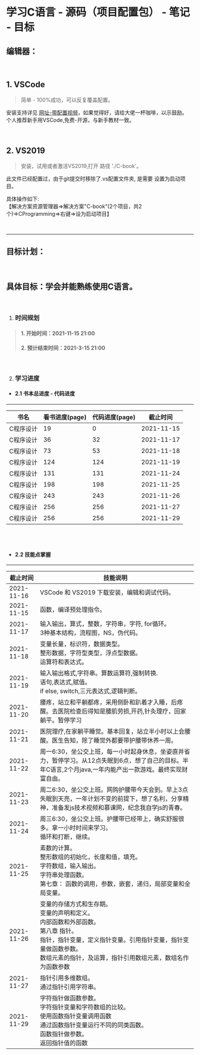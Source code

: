# 学习C语言 - 源码（项目配置包） - 笔记 - 目标
## 编辑器：

<br>

## 1. VSCode
>   简单 - 100%成功，可以反复覆盖配置。

安装支持详见 [网址-带配置视频](https://guyutongxue.gitee.io/vscodeconfighelper3/)，如果觉得好，请给大佬一杯咖啡，以示鼓励。
  个人推荐新手用VSCode,免费-开源，与新手教材一致。

<br>

## 2. VS2019
>  安装，试用或者激活VS2019,打开 路径 './C-book'。

此文件已经配置过，由于git提交时移除了.vs配置文件夹, 是需要 设置为启动项目。

具体操作如下: <br>
【解决方案资源管理器=>解决方案"C-book"(2个项目，共2个)=>CProgramming=>右键=>设为启动项目】 

<br>
<hr>

## 目标计划：

<br>

## 具体目标：学会并能熟练使用C语言。

<br>

1. ### 时间规划

> #### 1. 开始时间：2021-11-15 21:00
> #### 2. 预计结束时间：2021-3-15 21:00

<br>

2. ### 学习进度

 * #### 2.1 书本总进度 - 代码进度
<hr>

书名 | 看书进度(page) | 代码进度(page) | 截止时间
-|-|-|-
C程序设计 | 19 | 0 | 2021-11-15
C程序设计 | 36 | 32 | 2021-11-17
C程序设计 | 73 | 53 | 2021-11-18
C程序设计 | 124 | 124 | 2021-11-19
C程序设计 | 131 | 131 | 2021-11-24
C程序设计 | 198 | 198 | 2021-11-25
C程序设计 | 243 | 243 | 2021-11-26
C程序设计 | 256 | 256 | 2021-11-27
C程序设计 | 256 | 256 | 2021-11-29
<br>
<br>

* #### 2.2 技能点掌握
<hr>

截止时间 | 技能说明 
-|-
2021-11-16 | VSCode 和 VS2019 下载安装，编辑和调试代码。
2021-11-15 | 函数，编译预处理指令。
2021-11-17 | 输入输出，算式，整数，字符串，字符, for循环。<br>3种基本结构，流程图，NS，伪代码。
2021-11-18 | 变量长量，标识符，数据类型。<br>整形数据，字符型类型，浮点型数据。<br>运算符和表达式。
2021-11-19 | 输入输出格式,字符串。算数运算符,强制转换.<br>语句,表达式,赋值。<br>if else, switch,三元表达式,逻辑判断。<br>
2021-11-20 | 腰疼，站立和平躺都疼，采用侧卧和趴着才入睡，后疼醒。去医院检查后得知是腰肌劳损,开药,针灸理疗，回家躺平。暂停学习
2021-11-21 | 医院理疗,在家躺平睡觉。基本回复，站立半小时以上会腰酸。医生告知，除了睡觉外都要带护腰带休养一周。
2021-11-22 | 周一6:30，坐公交上班，每一小时起身休息，坐姿直并省力，暂停学习。从12点失眠到6点，想了自己的目标。半年C语言,2个月java,一年内能产出一款游戏。最终实现财富自由。
2021-11-23 | 周二6:30，坐公交上班。网购护腰带今天会到。早上3点失眠到天亮，一年计划不变的前提下，想了名利，分享精神，准备发js技术视频和慕课网，纪念我自学js的青春。
2021-11-24 | 周三6:30，坐公交上班。护腰带已经带上，确实舒服很多。拿一小时时间来学习。<br>循环和打断，继续。
2021-11-25 | 素数的计算。<br> 整形数组的初始化，长度和值，填充。<br>字符数组，输入输出。<br>字符串处理函数。<br>第七章： 函数的调用，参数，嵌套，递归，局部变量和全局变量。
2021-11-26 | 变量的存储方式和生存期。<br>变量的声明和定义。<br>内部函数和外部函数。 <br>第八章 指针。<br>指针，指针变量，定义指针变量。引用指针变量，指针变量做函数参数。<br>数组元素的指针，及运算，指针引用数组元素，数组名作为函数参数
2021-11-27 | 指针引用多维数组。<br>通过指针引用字符串。
2021-11-29 | 字符指针做函数参数。<br>字符指针变量和字符数组的比较。<br> 使用函数指针变量调用函数<br>通过函数指针变量运行不同的同类函数。<br>函数指针做参数。<br> 返回指针值的函数

<br>
<br>
